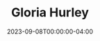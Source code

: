 ---
title: Gloria Hurley
layout: people
featured_image: 
featured_image_attr: 
featured_image_alt: 
featured_image_caption: 
date: 2023-09-08T00:00:00-04:00
---